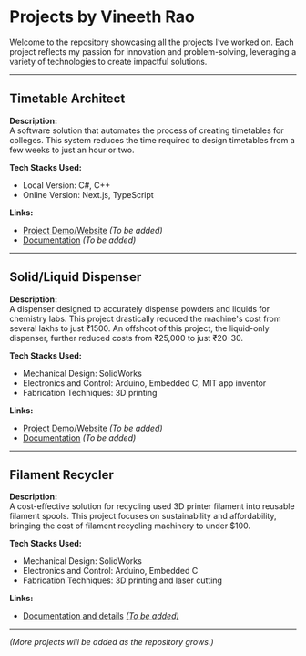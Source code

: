 # Projects by Vineeth Rao  
Welcome to the repository showcasing all the projects I’ve worked on. Each project reflects my passion for innovation and problem-solving, leveraging a variety of technologies to create impactful solutions.

---

## Timetable Architect  
**Description:**  
A software solution that automates the process of creating timetables for colleges. This system reduces the time required to design timetables from a few weeks to just an hour or two.  

**Tech Stacks Used:**  
- Local Version: C#, C++  
- Online Version: Next.js, TypeScript  

**Links:**  
- [Project Demo/Website](#) *(To be added)*  
- [Documentation](#) *(To be added)*  

---

## Solid/Liquid Dispenser  
**Description:**  
A dispenser designed to accurately dispense powders and liquids for chemistry labs. This project drastically reduced the machine's cost from several lakhs to just ₹1500. An offshoot of this project, the liquid-only dispenser, further reduced costs from ₹25,000 to just ₹20–30.  

**Tech Stacks Used:**  
- Mechanical Design: SolidWorks  
- Electronics and Control: Arduino, Embedded C, MIT app inventor
- Fabrication Techniques: 3D printing

**Links:**  
- [Project Demo/Website](#) *(To be added)*  
- [Documentation](#) *(To be added)*  

---

## Filament Recycler  
**Description:**  
A cost-effective solution for recycling used 3D printer filament into reusable filament spools. This project focuses on sustainability and affordability, bringing the cost of filament recycling machinery to under $100.  

**Tech Stacks Used:**  
- Mechanical Design: SolidWorks  
- Electronics and Control: Arduino, Embedded C  
- Fabrication Techniques: 3D printing and laser cutting

**Links:**  
- [Documentation and details](#) *[(To be added)](https://www.augmentedlabs.in/blogs/Filament-Recycler)*  

---

*(More projects will be added as the repository grows.)*

